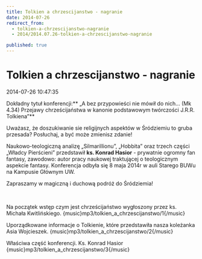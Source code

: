 ```yaml
---
title: Tolkien a chrzescijanstwo - nagranie
date: 2014-07-26
redirect_from: 
  - tolkien-a-chrzescijanstwo-nagranie
  - 2014/2014.07.26-tolkien-a-chrzescijanstwo-nagranie

published: true
---
```




# Tolkien a chrzescijanstwo - nagranie

<time>2014-07-26 10:47:35</time>


Dokładny tytuł konferencji:** „A bez przypowieści nie mówił do nich... (Mk 4.34) Przejawy chrześcijaństwa w kanonie podstawowym twórczości J.R.R. Tolkiena”**
 
 Uważasz, że doszukiwanie sie religijnych aspektów w Śródziemiu to gruba przesada? Posłuchaj, a być może zmienisz zdanie!
 
 Naukowo-teologiczną analizę „Silmarillionu”, „Hobbita” oraz trzech części „Władcy Pierścieni” przedstawił **ks. Konrad Hasior** - prywatnie ogromny fan fantasy, zawodowo: autor pracy naukowej traktującej o teologicznym aspekcie fantasy. 
Konferencja odbyła się 8 maja 2014r w auli Starego BUWu na Kampusie Głównym UW.
 
 Zapraszamy w magiczną i duchową podróż do Śródziemia!


 


Na początek wstęp czym jest chrześcijaństwo wygłoszony przez ks. Michała Kwitlińskiego.
{music}mp3/tolkien_a_chrzescijanstwo/1{/music}


Uporządkowane informacje o Tolkienie, które przedstawiła nasza koleżanka Asia Wojcieszek.
{music}mp3/tolkien_a_chrzescijanstwo/2{/music}


Właściwa część konferencji. Ks. Konrad Hasior
{music}mp3/tolkien_a_chrzescijanstwo/3{/music}


<!--{{json:{"created_date":"2014-07-26 10:47:35","publish_down":"0000-00-00 00:00:00","id":"5403"}}}-->